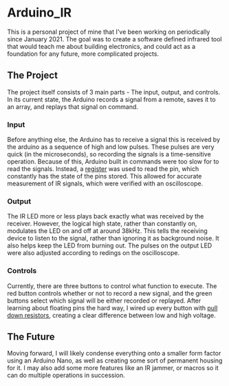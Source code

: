 # Arduino_IR

This is a personal project of mine that I've been working on periodically since January 2021. The goal was to create a software defined infrared tool that would teach me about building electronics, and could act as a foundation for any future, more complicated projects. 

## The Project
The project itself consists of 3 main parts - The input, output, and controls. In its current state, the Arduino records a signal from a remote, saves it to an array, and replays that signal on command. 

### Input
Before anything else, the Arduino has to receive a signal this is received by the arduino as a sequence of high and low pulses. These pulses are very quick (in the microseconds), so recording the signals is a time-sensitive operation. Because of this, Arduino built in commands were too slow for to read the signals. Instead, a [register](https://www.arduino.cc/en/Reference/PortManipulation) was used to read the pin, which constantly has the state of the pins stored. This allowed for accurate measurement of IR signals, which were verified with an oscilloscope.

### Output
The IR LED more or less plays back exactly what was received by the receiver. However, the logical high state, rather than constantly on, modulates the LED on and off at around 38kHz. This tells the receiving device to listen to the signal, rather than ignoring it as background noise. It also helps keep the LED from burning out. The pulses on the output LED were also adjusted according to redings on the oscilloscope. 

### Controls
Currently, there are three buttons to control what function to execute. The red button controls whether or not to record a new signal, and the green buttons select which signal will be either recorded or replayed. After learning about floating pins the hard way, I wired up every button with [pull down resistors](https://en.wikipedia.org/wiki/Pull-up_resistor), creating a clear difference between low and high voltage. 

## The Future
Moving forward, I will likely condense everything onto a smaller form factor using an Arduino Nano, as well as creating some sort of permanent housing for it. I may also add some more features like an IR jammer, or macros so it can do multiple operations in succession. 
